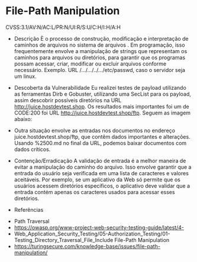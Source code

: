 # File-Path Manipulation 

CVSS:3.1/AV:N/AC:L/PR:N/UI:R/S:U/C:H/I:H/A:H

* Descrição
È o processo de construção, modificação e interpretação de caminhos de arquivos no sistema de arquivos .
Em programação, isso frequentemente envolve a manipulação de strings que representam os caminhos
para arquivos ou diretórios, para garantir que os programas possam acessar, criar, modificar ou excluir
arquivos conforme necessário. Exemplo. URL /.../.../../.../etc/passwd, caso o servidor seja um linux.

* Descoberta da Vulnerabilidade
Eu realizei testes de payload utilizando as ferramentas Dirb e Gobuster, utilizando uma SecList para os payload,
assim descobrir possíveis diretórios na URL http://juice.hostdevtest.shop. Os resultados mais importantes foi
um de CODE:200 foi URL http://juice.hostdevtest.shop/ftp. Seguem as imagem abaixo:

* Outra situação envolve as entradas nos documentos no endereço juice.hostdevtest.shop/ftp, que contêm dados
importantes e alterações. Usando %2500.md no final da URL, podemos baixar documentos com dados críticos.

* Contenção/Erradicação
A validação de entrada é a melhor maneira de evitar a manipulação do caminho do arquivo. Isso envolve
garantir que a entrada do usuário seja verificada em uma lista de caracteres e valores aceitáveis. Por exemplo,
se um aplicativo da Web só permite que os usuários acessem diretórios específicos, o aplicativo deve validar
que a entrada contém apenas os caracteres usados para acessar esses diretórios.

* Referências
- Path Traversal
- https://owasp.org/www-project-web-security-testing-guide/latest/4-
- Web_Application_Security_Testing/05-Authorization_Testing/01-Testing_Directory_Traversal_File_Include File-Path Manipulation 
- https://turingsecure.com/knowledge-base/issues/file-path-manipulation/